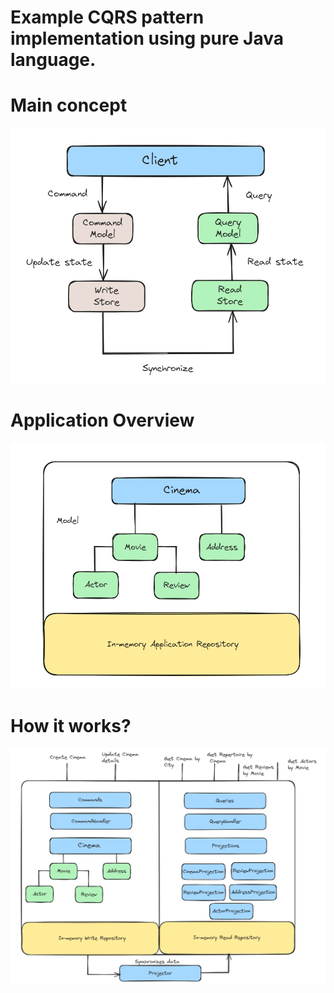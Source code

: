 # **Example CQRS pattern implementation using pure Java language.**

# **Main concept**
![Diagram.PNG](docs%2Fimages%2FDiagram.PNG)


# **Application Overview**
![Diagram_2.PNG](docs%2Fimages%2FDiagram_2.PNG)


# **How it works?**
![Diagram_3.PNG](docs%2Fimages%2FDiagram_3.PNG)